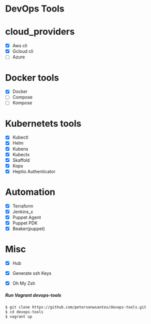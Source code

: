 # DevOps Tools


# cloud_providers
- [x] Aws cli
- [x] Gcloud cli
- [ ] Azure

# Docker tools
- [x] Docker
- [ ] Compose
- [ ] Kompose

# Kubernetets tools
- [x] Kubectl
- [x] Helm
- [x] Kubens
- [x] Kubectx
- [x] Skaffold
- [x] Kops
- [x] Heptio Authenticator

# Automation 
- [x] Terraform
- [x] Jenkins_x
- [x] Puppet Agent
- [x] Puppet PDK
- [x] Beaker(puppet)

# Misc
- [x] Hub
- [x] Generate ssh Keys
- [x] Oh My Zsh


##### Run Vagrant devops-tools
```bash
$ git clone https://github.com/petersonwsantos/devops-tools.git
$ cd devops-tools 
$ vagrant up
```